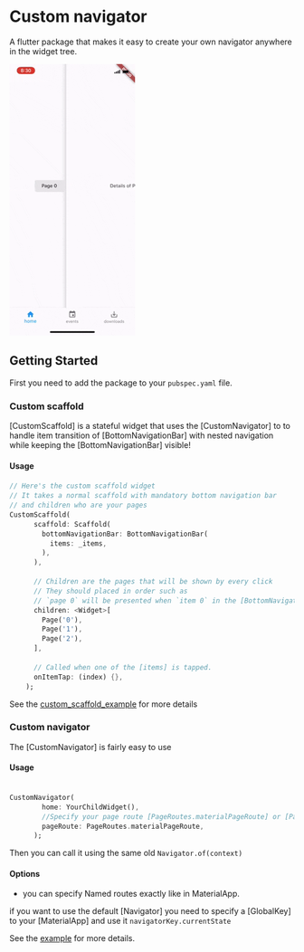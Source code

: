 # Custom navigator

A flutter package that makes it easy to create your own navigator
anywhere in the widget tree.

![](giphy.gif)

## Getting Started
First you need to add the package to your `pubspec.yaml` file.

### Custom scaffold

[CustomScaffold] is a stateful widget that uses the [CustomNavigator] to
to handle item transition of [BottomNavigationBar] with nested
navigation while keeping the [BottomNavigationBar] visible!

#### Usage

```dart
// Here's the custom scaffold widget
// It takes a normal scaffold with mandatory bottom navigation bar
// and children who are your pages
CustomScaffold(
      scaffold: Scaffold(
        bottomNavigationBar: BottomNavigationBar(
          items: _items,
        ),
      ),

      // Children are the pages that will be shown by every click
      // They should placed in order such as
      // `page 0` will be presented when `item 0` in the [BottomNavigationBar] clicked.
      children: <Widget>[
        Page('0'),
        Page('1'),
        Page('2'),
      ],

      // Called when one of the [items] is tapped.
      onItemTap: (index) {},
    );
```

See the
[custom_scaffold_example](https://github.com/ayham95/Custom-navigator/tree/master/custom_scaffold_example)
for more details


### Custom navigator

The [CustomNavigator] is fairly easy to use


#### Usage

```dart

CustomNavigator(
        home: YourChildWidget(),
        //Specify your page route [PageRoutes.materialPageRoute] or [PageRoutes.cupertinoPageRoute]
        pageRoute: PageRoutes.materialPageRoute,
      );
```
Then you can call it using the same old `Navigator.of(context)`
#### Options
* you can specify Named routes exactly like in MaterialApp.

if you want to use the default [Navigator] you need to specify a
[GlobalKey] to your [MaterialApp] and use it `navigatorKey.currentState`

See the
[example](https://github.com/ayham95/Custom-navigator/tree/master/example)
for more details.